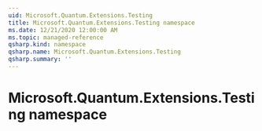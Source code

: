 ```yaml
---
uid: Microsoft.Quantum.Extensions.Testing
title: Microsoft.Quantum.Extensions.Testing namespace
ms.date: 12/21/2020 12:00:00 AM
ms.topic: managed-reference
qsharp.kind: namespace
qsharp.name: Microsoft.Quantum.Extensions.Testing
qsharp.summary: ''
---
```


# Microsoft.Quantum.Extensions.Testing namespace



